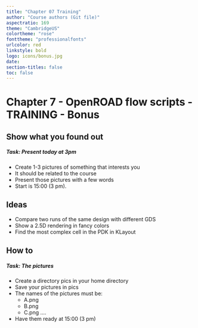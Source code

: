 ```yaml
---
title: "Chapter 07 Training"
author: "Course authors (Git file)"
aspectratio: 169
theme: "CambridgeUS"
colortheme: "rose"
fonttheme: "professionalfonts"
urlcolor: red
linkstyle: bold
logo: icons/bonus.jpg
date:
section-titles: false
toc: false
---
```


# Chapter 7 - OpenROAD flow scripts - TRAINING - Bonus

## Show what you found out

##### Task: Present today at 3pm

- Create 1-3 pictures of something that interests you
- It should be related to the course
- Present those pictures with a few words
- Start is 15:00 (3 pm).

## Ideas

- Compare two runs of the same design with different GDS
- Show a 2.5D rendering in fancy colors
- Find the most complex cell in the PDK in KLayout

## How to

##### Task: The pictures
- Create a directory pics in your home directory
- Save your pictures in pics
- The names of the pictures must be:
    * A.png
    * B.png
    * C.png
    ....
- Have them ready at 15:00 (3 pm)




